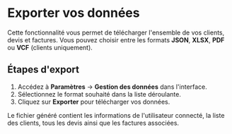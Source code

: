 # Exporter vos données

Cette fonctionnalité vous permet de télécharger l'ensemble de vos clients, devis et factures. Vous pouvez choisir entre les formats **JSON**, **XLSX**, **PDF** ou **VCF** (clients uniquement).

## Étapes d'export

1. Accédez à **Paramètres** → **Gestion des données** dans l'interface.
2. Sélectionnez le format souhaité dans la liste déroulante.
3. Cliquez sur **Exporter** pour télécharger vos données.

Le fichier généré contient les informations de l'utilisateur connecté, la liste des clients, tous les devis ainsi que les factures associées.